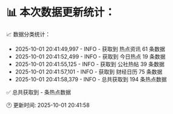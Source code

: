 📊 本次数据更新统计：
==========================

📈 数据分类统计：
- 2025-10-01 20:41:49,997 - INFO - 获取到 热点资讯 61 条数据
- 2025-10-01 20:41:52,499 - INFO - 获取到 今日热点 19 条数据
- 2025-10-01 20:41:55,125 - INFO - 获取到 公社热帖 39 条数据
- 2025-10-01 20:41:57,101 - INFO - 获取到 财经日历 75 条数据
- 2025-10-01 20:41:58,379 - INFO - 总共获取到 194 条热点数据

✅ 总共获取到 - 条热点数据

🕐 更新时间: 2025-10-01 20:41:58
